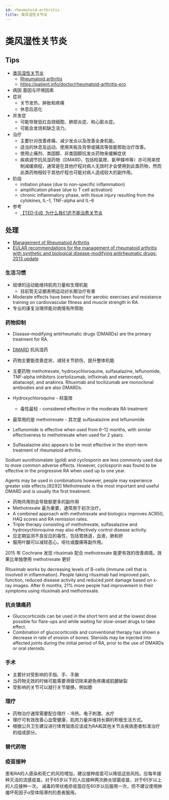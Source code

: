 ```yaml
---
id: rheumatoid-arthritis
title: 类风湿性关节炎
---
```


# 类风湿性关节炎

## Tips
* [类风湿性关节炎](https://zh.wikipedia.org/wiki/类风湿性关节炎)
  * [Rheumatoid arthritis](https://en.wikipedia.org/wiki/Rheumatoid_arthritis)
  * https://patient.info/doctor/rheumatoid-arthritis-pro
* 病因 基因与环境因素
* 症状
  * 关节发热、肿胀和疼痛
  * 休息后恶化
* 并发症
  * 可能导致低红血球细胞、肺部炎症、和心脏炎症。
  * 可能会发烧和缺乏活力。
* 治疗
  * 主要针对改善疼痛、减少发炎以及改善全身机能。
  * 适当的休息及运动、使用夹板及背带或辅具等皆能帮助治疗改善。
  * 使用止痛剂、类固醇、非类固醇抗发炎药物来缓解症状
  * 疾病调节抗风湿药物（DMARD，包括羟氯喹、氨甲蝶呤等）亦可用来控制减缓病程，通常是在其他疗程对病人无效时才会使用到此类药物，然而此类药物相较于其他疗程也可能对病人造成较大的副作用。
* 阶段
  * initiation phase (due to non-specific inflammation)
  * amplification phase (due to T cell activation)
  * chronic inflammatory phase, with tissue injury resulting from the cytokines, IL–1, TNF-alpha and IL–6
* 参考
  * [【TED-Ed】为什么我们还不能治愈关节炎](https://www.bilibili.com/video/av94091035)

## 处理
* [Management of Rheumatoid Arthritis](https://patient.info/doctor/management-of-rheumatoid-arthritis)
* [EULAR recommendations for the management of rheumatoid arthritis with synthetic and biological disease-modifying antirheumatic drugs: 2013 update](https://ard.bmj.com/content/73/3/492.full)

### 生活习惯
* 规律的运动能维持肌肉力量和生理机能
  * 目前暂无证据表明运动对长期治疗有害
* Moderate effects have been found for aerobic exercises and resistance training on cardiovascular fitness and muscle strength in RA. 
* 专业的康复治理师能对病情有所帮助

### 药物抑制
* Disease-modifying antirheumatic drugs (DMARDs) are the primary treatment for RA.
* [DMARD](https://en.wikipedia.org/wiki/Disease-modifying_antirheumatic_drug) 抗风湿药
* 药物主要能改善症状、减轻关节损伤、提升整体机能
* 主要药物 methotrexate, hydroxychloroquine, sulfasalazine, leflunomide, TNF-alpha inhibitors (certolizumab, infliximab and etanercept), abatacept, and anakinra. Rituximab and tocilizumab are monoclonal antibodies and are also DMARDs.

* Hydroxychloroquine - 羟氯喹
  * 毒性最轻 - considered effective in the moderate RA treatment
* 最常用的是 methotrexate - 其次是 sulfasalazine and leflunomide
* Leflunomide is effective when used from 6–12 months, with similar effectiveness to methotrexate when used for 2 years.
* Sulfasalazine also appears to be most effective in the short-term treatment of rheumatoid arthritis.

 Sodium aurothiomalate (gold) and cyclosporin are less commonly used due to more common adverse effects.
 However, cyclosporin was found to be effective in the progressive RA when used up to one year.
 
 Agents may be used in combinations however, people may experience greater side effects.[8][92] Methotrexate is the most important and useful DMARD and is usually the first treatment.

* 药物共用则会导致额更多的副作用
* Methotrexate 最为重要，通常用于初次治疗。
* A combined approach with methotrexate and biologics improves ACR50, HAQ scores and RA remission rates.
* Triple therapy consisting of methotrexate, sulfasalazine and hydroxychloroquine may also effectively control disease activity.
* 应定期监测不良反应的毒性，包括胃肠道，血液，肺和肝
* 服用叶酸可以减轻恶心，呕吐或腹痛等副作用。

2015 年 Cochrane 发现 rituximab 配合 methotrexate 能更有效的改善病情。效果比单独使用 methotrexate 更好

Rituximab works by decreasing levels of B-cells (immune cell that is involved in inflammation). People taking rituximab had improved pain, function, reduced disease activity and reduced joint damage based on x-ray images. After 6 months, 21% more people had improvement in their symptoms using rituximab and methotrexate.

### 抗炎镇痛药
* Glucocorticoids can be used in the short term and at the lowest dose possible for flare-ups and while waiting for slow-onset drugs to take effect.
* Combination of glucocorticoids and conventional therapy has shown a decrease in rate of erosion of bones. Steroids may be injected into affected joints during the initial period of RA, prior to the use of DMARDs or oral steroids.

### 手术
* 主要针对受影响的手指、手、手腕
* 当药物无效的时候可能需要滑膜切除来避免疼痛或肌腱破裂
* 受影响的关节可以就行关节替换，例如膝

### 理疗
* 药物治疗通常需要配合理疗 - 冷热、电子刺激、水疗
* 理疗可有效改善心血管健康，肌肉力量并维持长期的积极生活方式。
* 根据公共卫生建议进行体育锻炼应该成为RA和其他关节炎疾病患者标准治疗的组成部分。

### 替代药物


### 疫苗接种

患有RA的人感染和死亡的风险增加，建议接种疫苗可以降低这些风险。应每年接种灭活的流感疫苗。对于65岁以下的人应接种两次肺炎球菌疫苗，对于65岁以上的人应接种一次。 减毒的带状疱疹疫苗应在60岁以后服用一次，但不建议使用肿瘤坏死因子α受体阻滞剂的患者服用。
